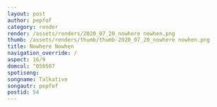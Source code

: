 ```yaml
---
layout: post
author: pepfof
category: render
render: /assets/renders/2020_07_20_nowhere nowhen.png
thumb: /assets/renders/thumb/thumb-2020_07_20_nowhere nowhen.png
title: Nowhere Nowhen
navigation_override: /
aspect: 16/9
domcol: ^050507
spotisong: 
songname: Talkative
songautr: pepfof
postid: 54
---
```


<!--USER BEGIN 1-->

<!--USER END 1-->

<!--more-->
<!--USER BEGIN 2-->

<!--USER END 2-->

